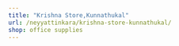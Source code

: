 ```yaml
---
title: "Krishna Store,Kunnathukal"
url: /neyyattinkara/krishna-store-kunnathukal/
shop: office supplies
---
```

